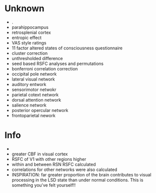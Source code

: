 # Unknown
- .
- parahippocampus
- retrosplenial cortex
- entropic effect
- VAS style ratings
- 11 factor altered states of consciousness questionnaire
- cluster correction
- unthresholded difference
- seed based RSFC analyses and permutations
- bonferroni correlation correction
- occipital pole network
- lateral visual network
- auditory entwork
- sensorimotor netwokr
- parietal cotext network
- dorsal attention network
- salience network
- posterior opercular network
- frontoparietal nework


# Info
- 
- greater CBF in visual cortex
- RSFC of V1 with other regions higher
- within and between RSN RSFC calculated
- correlations for other networks were also calculated
- INSPIRATION: far greater proportion of the brain contributes to visual processing in the LSD state than under normal conditions. This is something you've felt yourself!!